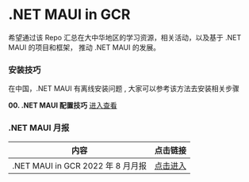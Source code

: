# **.NET MAUI in GCR**

希望通过该 Repo 汇总在大中华地区的学习资源，相关活动，以及基于 .NET MAUI 的项目和框架， 推动 .NET MAUI 的发展。

### **安装技巧**

在中国，.NET MAUI 有离线安装问题 , 大家可以参考该方法去安装相关步骤

**00. .NET MAUI 配置技巧**  <a href="https://github.com/kinfey/dotNETMauiInGCR/blob/main/guideline/Install/OfflineInstaller.md">进入查看</a>



### **.NET MAUI 月报**


|  内容  | 点击链接 |
|  ----  | ----  |
| .NET MAUI in GCR 2022 年 8 月月报   | <a href="./monthly_report/2022/08/report_aug.md">点击进入</a> |



